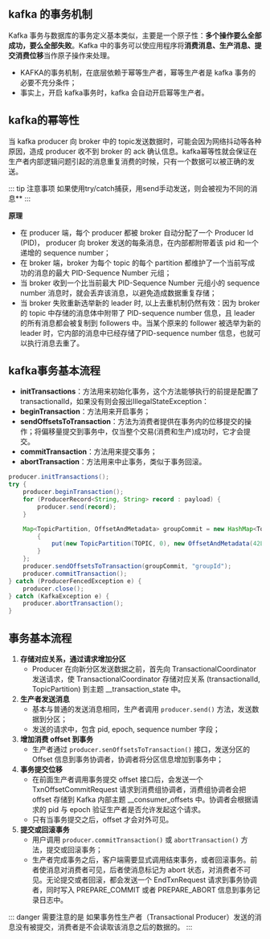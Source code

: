 ## kafka 的事务机制

Kafka 事务与数据库的事务定义基本类似，主要是一个原子性：**多个操作要么全部成功，要么全部失败**。Kafka 中的事务可以使应用程序将**消费消息、生产消息、提交消费位移**当作原子操作来处理。

- KAFKA的事务机制，在底层依赖于幂等生产者，幂等生产者是 kafka 事务的必要不充分条件；
- 事实上，开启 kafka事务时，kafka 会自动开启幂等生产者。

## kafka的幂等性

当 kafka producer 向 broker 中的 topic发送数据时，可能会因为网络抖动等各种原因，造成 producer 收不到 broker 的 ack 确认信息。kafka幂等性就会保证在生产者内部逻辑问题引起的消息重复消费的时候，只有一个数据可以被正确的发送。

::: tip 注意事项
如果使用try/catch捕获，用send手动发送，则会被视为不同的消息**
:::

**原理**

- 在 producer 端，每个 producer 都被 broker 自动分配了一个 Producer Id (PID)， producer 向 broker 发送的每条消息，在内部都附带着该 pid 和一个递增的 sequence number；
- 在 broker 端，broker 为每个 topic 的每个 partition 都维护了一个当前写成功的消息的最大 PID-Sequence Number 元组；
- 当 broker 收到一个比当前最大 PID-Sequence Number 元组小的 sequence number 消息时，就会丢弃该消息，以避免造成数据重复存储；
- 当 broker 失败重新选举新的 leader 时, 以上去重机制仍然有效：因为 broker 的 topic 中存储的消息体中附带了 PID-sequence number 信息，且 leader 的所有消息都会被复制到 followers 中。当某个原来的 follower 被选举为新的 leader 时，它内部的消息中已经存储了PID-sequence number 信息，也就可以执行消息去重了。

## kafka事务基本流程

* **initTransactions**：方法用来初始化事务，这个方法能够执行的前提是配置了transactionalId，如果没有则会报出IllegalStateException：
* **beginTransaction**：方法用来开启事务；
* **sendOffsetsToTransaction**：方法为消费者提供在事务内的位移提交的操作；将偏移量提交到事务中，仅当整个交易(消费和生产)成功时，它才会提交。
* **commitTransaction**：方法用来提交事务；
* **abortTransaction**：方法用来中止事务，类似于事务回滚。

```java
producer.initTransactions();
try {
    producer.beginTransaction();
    for (ProducerRecord<String, String> record : payload) {
        producer.send(record);
    }

    Map<TopicPartition, OffsetAndMetadata> groupCommit = new HashMap<TopicPartition, OffsetAndMetadata>() {
        {
            put(new TopicPartition(TOPIC, 0), new OffsetAndMetadata(42L, null));
        }
    };
    producer.sendOffsetsToTransaction(groupCommit, "groupId");
    producer.commitTransaction();
} catch (ProducerFencedException e) {
    producer.close();
} catch (KafkaException e) {
    producer.abortTransaction();
}
```

## 事务基本流程

1. **存储对应关系，通过请求增加分区**
   * Producer 在向新分区发送数据之前，首先向 TransactionalCoordinator 发送请求，使 TransactionalCoordinator 存储对应关系 (transactionalId, TopicPartition) 到主题 __transaction_state 中。
2. **生产者发送消息**
   * 基本与普通的发送消息相同，生产者调用 `producer.send()` 方法，发送数据到分区；
   * 发送的请求中，包含 pid, epoch, sequence number 字段；
3. **增加消费 offset 到事务**
   * 生产者通过 `producer.senOffsetsToTransaction()` 接口，发送分区的 Offset 信息到事务协调者，协调者将分区信息增加到事务中；
4. **事务提交位移**
   * 在前面生产者调用事务提交 offset 接口后，会发送一个 TxnOffsetCommitRequest 请求到消费组协调者，消费组协调者会把 offset 存储到 Kafka 内部主题 __consumer_offsets 中。协调者会根据请求的 pid 与 epoch 验证生产者是否允许发起这个请求。
   * 只有当事务提交之后，offset 才会对外可见。
5. **提交或回滚事务**
   * 用户调用 `producer.commitTransaction()` 或 `abortTransaction()` 方法，提交或回滚事务；
   * 生产者完成事务之后，客户端需要显式调用结束事务，或者回滚事务。前者使消息对消费者可见，后者使消息标记为 abort 状态，对消费者不可见。无论提交或者回滚，都会发送一个 EndTxnRequest 请求到事务协调者，同时写入 PREPARE_COMMIT 或者 PREPARE_ABORT 信息到事务记录日志中。

::: danger 需要注意的是
如果事务性生产者（Transactional Producer）发送的消息没有被提交，消费者是不会读取该消息之后的数据的。
:::